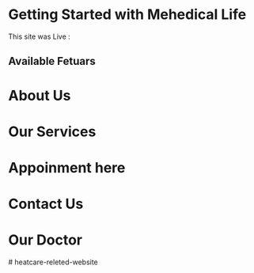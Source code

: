# Getting Started with Mehedical Life

This site was Live :
## Available Fetuars

# About Us
# Our Services
# Appoinment here
# Contact Us
# Our Doctor
#   h e a t c a r e - r e l e t e d - w e b s i t e  
 